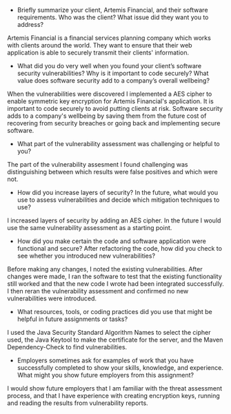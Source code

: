 - Briefly summarize your client, Artemis Financial, and their software requirements. Who was the client? What issue did they want you to address?

Artemis Financial is a financial services planning company which works with clients around the world. They want to ensure that their web application is able to securely transmit their clients' information.

- What did you do very well when you found your client’s software security vulnerabilities? Why is it important to code securely? What value does software security add to a company’s overall wellbeing?

When the vulnerabilities were discovered I implemented a AES cipher to enable symmetric key encryption for Artemis Financial's application. It is important to code securely to avoid putting clients at risk. Software security adds to a company's wellbeing by saving them from the future cost of recovering from security breaches or going back and implementing secure software.

- What part of the vulnerability assessment was challenging or helpful to you?

The part of the vulnerability assesment I found challenging was distinguishing between which results were false positives and which were not.

- How did you increase layers of security? In the future, what would you use to assess vulnerabilities and decide which mitigation techniques to use?

I increased layers of security by adding an AES cipher. In the future I would use the same vulnerability assessment as a starting point.

- How did you make certain the code and software application were functional and secure? After refactoring the code, how did you check to see whether you introduced new vulnerabilities?

Before making any changes, I noted the existing vulnerabilities. After changes were made, I ran the software to test that the existing functionality still worked and that the new code I wrote had been integrated successfully. I then reran the vulnerability assessment and confirmed no new vulnerabilities were introduced.

- What resources, tools, or coding practices did you use that might be helpful in future assignments or tasks?

I used the Java Security Standard Algorithm Names to select the cipher used, the Java Keytool to make the certificate for the server, and the Maven Dependency-Check to find vulnerabilities.

- Employers sometimes ask for examples of work that you have successfully completed to show your skills, knowledge, and experience. What might you show future employers from this assignment?

I would show future employers that I am familiar with the threat assessment process, and that I have experience with creating encryption keys, running and reading the results from vulnerability reports.
